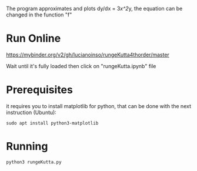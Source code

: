 The program approximates and plots dy/dx = 3*x^2*y, the equation can be changed in the function "f"

Run Online
===========
https://mybinder.org/v2/gh/lucianoinso/rungeKutta4thorder/master

Wait until it's fully loaded then click on "rungeKutta.ipynb" file

Prerequisites
=============
it requires you to install matplotlib for python, that can be done with the next instruction (Ubuntu):
```console
sudo apt install python3-matplotlib
```

Running
=======
```console
python3 rungeKutta.py
```
